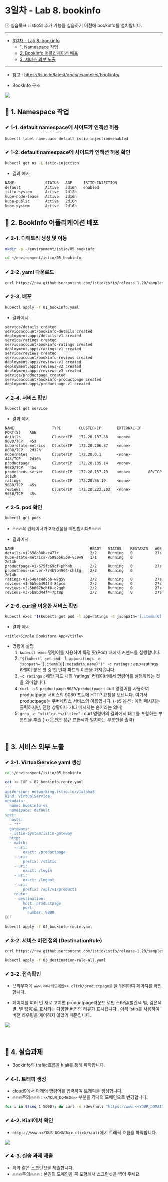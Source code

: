 # 3일차 - Lab 8. bookinfo

ⓘ 실습목표 : istio의 추가 기능을 실습하기 이전에 bookinfo를 설치합니다.

---

- [3일차 - Lab 8. bookinfo](#3일차---lab-8.-bookinfo)
  - [1. Namespace 작업](#🔴-1.-namespace-작업)
  - [2. BookInfo 어플리케이션 배포](#🔴-2.-bookinfo-어플리케이션-배포)
  - [3. 서비스 외부 노출](#🔴-3.-서비스-외부-노출)

---

- 참고 : https://istio.io/latest/docs/examples/bookinfo/

- BookInfo 구조

![](../images/189.png)

## 🔴 1. Namespace 작업

### ✔ 1-1. default namespace에 사이드카 인젝션 허용

```bash
kubectl label namespace default istio-injection=enabled
```

### ✔ 1-2. default namespace에 사이드카 인젝션 허용 확인

```bash
kubectl get ns -L istio-injection
```

- 결과 예시

```bash
NAME              STATUS   AGE     ISTIO-INJECTION
default           Active   2d16h   enabled
istio-system      Active   2d12h
kube-node-lease   Active   2d16h
kube-public       Active   2d16h
kube-system       Active   2d16h
```

## 🔴 2. BookInfo 어플리케이션 배포

### ✔ 2-1. 디렉토리 생성 및 이동

```bash
mkdir -p ~/environment/istio/05_bookinfo
```

```bash
cd ~/environment/istio/05_bookinfo
```

### ✔ 2-2. yaml 다운로드

```bash
curl https://raw.githubusercontent.com/istio/istio/release-1.20/samples/bookinfo/platform/kube/bookinfo.yaml > 01_bookinfo.yaml
```

### ✔ 2-3. 배포

```bash
kubectl apply -f 01_bookinfo.yaml
```

- 결과예시

```
service/details created
serviceaccount/bookinfo-details created
deployment.apps/details-v1 created
service/ratings created
serviceaccount/bookinfo-ratings created
deployment.apps/ratings-v1 created
service/reviews created
serviceaccount/bookinfo-reviews created
deployment.apps/reviews-v1 created
deployment.apps/reviews-v2 created
deployment.apps/reviews-v3 created
service/productpage created
serviceaccount/bookinfo-productpage created
deployment.apps/productpage-v1 created
```

### ✔ 2-4. 서비스 확인

```bash
kubectl get service
```

- 결과 예시

```
NAME                 TYPE        CLUSTER-IP       EXTERNAL-IP   PORT(S)    AGE
details              ClusterIP   172.20.137.88    <none>        9080/TCP   45s
kube-state-metrics   ClusterIP   172.20.206.87    <none>        8080/TCP   2d12h
kubernetes           ClusterIP   172.20.0.1       <none>        443/TCP    2d16h
productpage          ClusterIP   172.20.135.14    <none>        9080/TCP   45s
prometheus-server    ClusterIP   172.20.157.79    <none>        80/TCP     2d12h
ratings              ClusterIP   172.20.86.19     <none>        9080/TCP   45s
reviews              ClusterIP   172.20.222.202   <none>        9080/TCP   45s
```

### ✔ 2-5. pod 확인

```bash
kubectl get pods
```

- 🔥🔥🔥꼭 컨테이너가 2개있음을 확인합시다!!🔥🔥🔥

- 결과예시

```
NAME                                  READY   STATUS    RESTARTS   AGE
details-v1-698d88b-z477z              2/2     Running   0          27s
kube-state-metrics-7599bb65b9-v59v9   1/1     Running   0          2d14h
productpage-v1-675fc69cf-phhnb        2/2     Running   0          27s
prometheus-server-774b9b4964-chlfg    2/2     Running   0          2d14h
ratings-v1-6484c4d9bb-w7g5v           2/2     Running   0          27s
reviews-v1-5b5d6494f4-84pcd           2/2     Running   0          27s
reviews-v2-5b667bcbf8-c2qqh           2/2     Running   0          27s
reviews-v3-5b9bd44f4-7pt8p            2/2     Running   0          27s
```

### ✔ 2-6. curl을 이용한 서비스 확인

```bash
kubectl exec "$(kubectl get pod -l app=ratings -o jsonpath='{.items[0].metadata.name}')" -c ratings -- curl -sS productpage:9080/productpage | grep -o "<title>.*</title>"
```

- 결과 예시

```
<title>Simple Bookstore App</title>
```

- 명령어 설명
  1.  `kubectl exec` 명령어를 사용하여 특정 팟(Pod) 내에서 커맨드를 실행합니다.
  2.  `"$(kubectl get pod -l app=ratings -o jsonpath='{.items[0].metadata.name}')" -c ratings` : app=ratings 라벨이 붙은 팟 중 첫 번째 파드의 이름을 가져옵니다.
  3.  `-c ratings` : 해당 파드 내의 'ratings' 컨테이너에서 명령어를 실행하라는 것을 의미합니다.
  4.  `curl -sS productpage:9080/productpage` : curl 명령어를 사용하여 productpage 서비스의 9080 포트에 HTTP 요청을 보냅니다. 여기서 productpage는 쿠버네티스 서비스의 이름입니다. (-sS 옵션 : 에러 메시지는 출력하지만, 진행 상황이나 기타 메시지는 숨기라는 의미)
  5.  `grep -o "<title>.*</title>"` : curl 명령어의 결과에서 <title>...</title> 태그를 포함하는 부분만을 추출 (-o 옵션은 정규 표현식과 일치하는 부분만을 출력)

<br>

## 🔴 3. 서비스 외부 노출

### ✔ 3-1. VirtualService yaml 생성

```bash
cd ~/environment/istio/05_bookinfo
```

```bash
cat << EOF > 02_bookinfo-route.yaml
---
apiVersion: networking.istio.io/v1alpha3
kind: VirtualService
metadata:
  name: bookinfo-vs
  namespace: default
spec:
  hosts:
  - "*"
  gateways:
  - istio-system/istio-gateway
  http:
  - match:
    - uri:
        exact: /productpage
    - uri:
        prefix: /static
    - uri:
        exact: /login
    - uri:
        exact: /logout
    - uri:
        prefix: /api/v1/products
    route:
    - destination:
        host: productpage
        port:
          number: 9080
EOF
```

```bash
kubectl apply -f 02_bookinfo-route.yaml
```

### ✔ 3-2. 서비스 버전 정의 (DestinationRule)

```bash
curl https://raw.githubusercontent.com/istio/istio/release-1.20/samples/bookinfo/networking/destination-rule-all.yaml > 03_destination-rule-all.yaml
```

```bash
kubectl apply -f 03_destination-rule-all.yaml
```

### ✔ 3-2. 접속확인

- 브라우저에 `www.<<나의도메인>>.click/productpage로` 을 입력하여 페이지를 확인합니다.

- 페이지를 여러 번 새로 고치면 productpage라운드 로빈 스타일(빨간색 별, 검은색 별, 별 없음)로 표시되는 다양한 버전의 리뷰가 표시됩니다 . 아직 Istio를 사용하여 버전 라우팅을 제어하지 않았기 때문입니다.

![](../images/188.png)

<br>

## 🔴 4. 실습과제

- Bookinfo의 trafiic흐름을 kiali를 통해 파악합니다.

### ✔ 4-1. 트래픽 생성

- cloud9에서 아래의 명령어를 입력하여 트래픽을 생성합니다.
- 🔥🔥🔥주의🔥🔥🔥 : `<<YOUR_DOMAIN>>` 부분을 각자의 도메인으로 변경합니다.

```bash
for i in $(seq 1 5000); do curl -o /dev/null "https://www.<<YOUR_DOMAIN>>.click/productpage"; done
```

### ✔ 4-2. Kiali에서 확인

- `https://www.<<YOUR_DOMAIN>>.click/kiali`에서 트래픽 흐름을 파악합니다.

![](../images/252.png)

### ✔ 4-3. 실습 과제 제출

- 위와 같은 스크린샷을 제출합니다.
- 🔥🔥🔥주의🔥🔥🔥 : 본인의 도메인을 꼭 포함해서 스크린샷을 찍어 주세요
